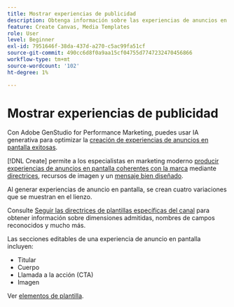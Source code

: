 ```yaml
---
title: Mostrar experiencias de publicidad
description: Obtenga información sobre las experiencias de anuncios en pantalla en Adobe GenStudio for Performance Marketing.
feature: Create Canvas, Media Templates
role: User
level: Beginner
exl-id: 7951646f-38da-437d-a270-c5ac99fa51cf
source-git-commit: 490cc6d8f0a9aa15cf04755d7747232470456866
workflow-type: tm+mt
source-wordcount: '102'
ht-degree: 1%

---
```


# Mostrar experiencias de publicidad

Con Adobe GenStudio for Performance Marketing, puedes usar IA generativa para optimizar la [creación de experiencias de anuncios en pantalla exitosas](/help/user-guide/create/create-display-ad.md).

[!DNL Create] permite a los especialistas en marketing moderno [producir experiencias de anuncios en pantalla coherentes con la marca](/help/user-guide/create/create-display-ad.md) mediante [directrices](/help/user-guide/guidelines/overview.md), recursos de imagen y un [mensaje bien diseñado](/help/user-guide/effective-prompts.md).

Al generar experiencias de anuncio en pantalla, se crean cuatro variaciones que se muestran en el lienzo.

Consulte [Seguir las directrices de plantillas específicas del canal](/help/user-guide/content/best-practices-for-templates.md#follow-channel-specific-template-guidelines) para obtener información sobre dimensiones admitidas, nombres de campos reconocidos y mucho más.

Las secciones editables de una experiencia de anuncio en pantalla incluyen:

* Titular
* Cuerpo
* Llamada a la acción (CTA)
* Imagen

Ver [elementos de plantilla](/help/user-guide/content/use-templates.md#template-elements).

<!-- ## Character counts

After you generate a set of display ad variants, you can see the character count displayed for each section. Hover over or click into a generated section, such as the subject line or the body, and see the section name and character count for that section.

![Character count](/help/assets/character-count.png){width="500" zoomable="yes"} -->
